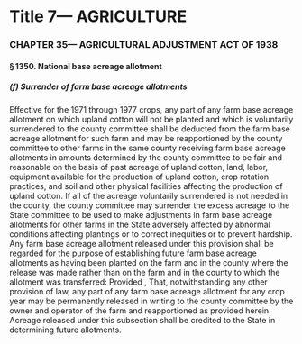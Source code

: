 
# Title 7— AGRICULTURE
### CHAPTER 35— AGRICULTURAL ADJUSTMENT ACT OF 1938
#### § 1350. National base acreage allotment
##### (f) Surrender of farm base acreage allotments

Effective for the 1971 through 1977 crops, any part of any farm base acreage allotment on which upland cotton will not be planted and which is voluntarily surrendered to the county committee shall be deducted from the farm base acreage allotment for such farm and may be reapportioned by the county committee to other farms in the same county receiving farm base acreage allotments in amounts determined by the county committee to be fair and reasonable on the basis of past acreage of upland cotton, land, labor, equipment available for the production of upland cotton, crop rotation practices, and soil and other physical facilities affecting the production of upland cotton. If all of the acreage voluntarily surrendered is not needed in the county, the county committee may surrender the excess acreage to the State committee to be used to make adjustments in farm base acreage allotments for other farms in the State adversely affected by abnormal conditions affecting plantings or to correct inequities or to prevent hardship. Any farm base acreage allotment released under this provision shall be regarded for the purpose of establishing future farm base acreage allotments as having been planted on the farm and in the county where the release was made rather than on the farm and in the county to which the allotment was transferred: Provided , That, notwithstanding any other provision of law, any part of any farm base acreage allotment for any crop year may be permanently released in writing to the county committee by the owner and operator of the farm and reapportioned as provided herein. Acreage released under this subsection shall be credited to the State in determining future allotments.

